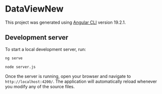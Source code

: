 # DataViewNew

This project was generated using [Angular CLI](https://github.com/angular/angular-cli) version 19.2.1.

## Development server

To start a local development server, run:

```bash
ng serve
```
```bash
node server.js
```
Once the server is running, open your browser and navigate to `http://localhost:4200/`. The application will automatically reload whenever you modify any of the source files.
